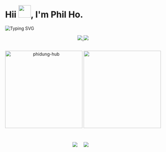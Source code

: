 <h1>Hii <img src="https://media.giphy.com/media/hvRJCLFzcasrR4ia7z/giphy.gif" height="40px" width="40px">, I'm Phil Ho.</h1>

<div>
  <img src="https://readme-typing-svg.herokuapp.com?font=Fira+Code&weight=500&size=24&duration=4000&pause=500&color=F7A143&width=600&lines=I'm+a+Developer+from+Singapore." alt="Typing SVG" />
</div>

<div>
  <p align="middle">
    <a href="https://www.linkedin.com/in/sagnikghoshcr7">
      <img src="https://img.shields.io/badge/Linkedin-blue?style=flat&logo=linkedin&labelColor=blue">
    </a>
    <a href="mailto:philho.dev@outlook.com?subject=Hi%Phil,%20From%20Github">
      <img src="https://img.shields.io/badge/Email-white?style=flat&logo=microsoft-outlook&logoColor=blue">
    </a>
  </p>
</div>

<br />

<div align="center" width="100%">
  <img align="center" height="250" src="https://github-readme-stats.vercel.app/api?username=phidung-hub&theme=onedark" alt="phidung-hub"/> 
  <img align="center" height="250" src="https://github-readme-stats.vercel.app/api/top-langs/?username=phidung-hub&hide=css&theme=onedark" alt="" />
  </p>
</div>

<br />

<div>
  <p align="center">
    <img src="https://img.shields.io/badge/OS-Ubuntu%2022.04%20LTS-blue?style=for-the-badge&logo=ubuntu&logoColor=orange" />&nbsp;&nbsp;&nbsp;&nbsp;
    <img src="https://img.shields.io/badge/Editor-NeoVim-blue?style=for-the-badge&logo=neovim&logoColor=green" />&nbsp;&nbsp;&nbsp;&nbsp;
  </p>
</div>
